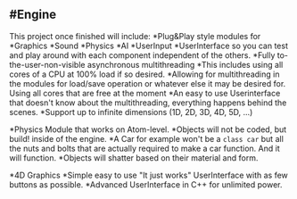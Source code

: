 #Engine
---
This project once finished will include:
*Plug&Play style modules for
 *Graphics
 *Sound
 *Physics
 *AI
 *UserInput
 *UserInterface
 so you can test and play around with each component independent of the others.
*Fully to-the-user-non-visible asynchronous multithreading
 *This includes using all cores of a CPU at 100% load if so desired.
 *Allowing for multithreading in the modules for load/save operation or whatever else it may be desired for. Using all cores that are free at the moment
 *An easy to use Userinterface that doesn't know about the multithreading, everything happens behind the scenes.
*Support up to infinite dimensions (1D, 2D, 3D, 4D, 5D, ...)

*Physics Module that works on Atom-level.
 *Objects will not be coded, but build! inside of the engine.
  *A Car for example won't be a `class car` but all the nuts and bolts that are actually required to make a car function. And it will function.
 *Objects will shatter based on their material and form.

*4D Graphics
*Simple easy to use "It just works" UserInterface with as few buttons as possible.
*Advanced UserInterface in C++ for unlimited power.
